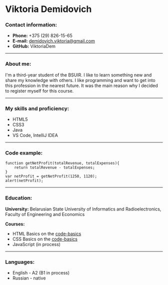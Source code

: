 # Viktoria Demidovich
### Contact information:
* **Phone:** +375 (29) 826-15-65
* **E-mail:** demidovich.viktoria@gmail.com
* **GitHub:** ViktoriaDem

***
### About me:
I'm a third-year student of the BSUIR. I like to learn something new and share my knowledge with others. I like programming and want to get into this profession in the nearest future. It was the main reason why I decided to register myself for this course.

***
### My skills and proficiency:
* HTML5 
* CSS3
* Java
* VS Code, IntelliJ IDEA

***
### Code example:
```
function getNetProfit(totalRevenue, totalExpenses){
    return totalRevenue - totalExpenses;
}
var netProfit = getNetProfit(1250, 1120);
alert(netProfit);
```

***
### Education:
**University:** Belarusian State University of Informatics and Radioelectronics, Faculty of Engineering and Economics

**Courses:** 
* HTML Basics on the [code-basics](https://ru.code-basics.com/)
* CSS Basics on the [code-basics](https://ru.code-basics.com/)
* JavaScript (in process)

***
### Languages:
* English - A2 (B1 in process)
* Russian - native